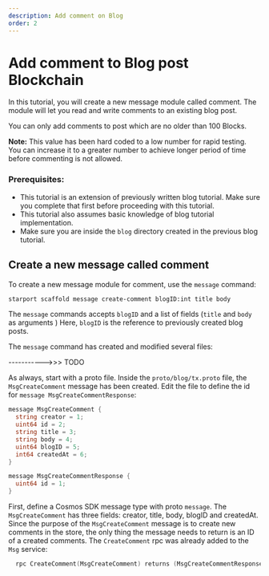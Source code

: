 ```yaml
---
description: Add comment on Blog
order: 2
---
```


# Add comment to Blog post Blockchain 

In this tutorial, you will create a new message module called comment. The module will let you read and write comments to an existing blog post.

You can only add comments to post which are no older than 100 Blocks. 

**Note:** This value has been hard coded to a low number for rapid testing. You can increase it to a greater number to achieve longer period of time before commenting is not allowed.

### Prerequisites:

- This tutorial is an extension of previously written blog tutorial. Make sure you complete that first before proceeding with this tutorial.
- This tutorial also assumes basic knowledge of blog tutorial implementation.
- Make sure you are inside the `blog` directory created in the previous blog tutorial.

## Create a new message called comment

To create a new message module for comment, use the `message` command:

```bash
starport scaffold message create-comment blogID:int title body
```

The `message` commands accepts `blogID` and a list of fields (`title` and `body` as arguments )
Here, `blogID` is the reference to previously created blog posts.

The `message` command has created and modified several files:

----------->>> TODO

As always, start with a proto file. Inside the `proto/blog/tx.proto` file, the `MsgCreateComment` message has been created. Edit the file to define the id for `message MsgCreateCommentResponse`:

```go
message MsgCreateComment {
  string creator = 1;
  uint64 id = 2;
  string title = 3;
  string body = 4;
  uint64 blogID = 5;
  int64 createdAt = 6;
}

message MsgCreateCommentResponse {
  uint64 id = 1;
}
```

First, define a Cosmos SDK message type with proto `message`. The `MsgCreateComment` has three fields: creator, title, body, blogID and createdAt. Since the purpose of the `MsgCreateComment` message is to create new comments in the store, the only thing the message needs to return is an ID of a created comments. The `CreateComment` rpc was already added to the `Msg` service:

```go
  rpc CreateComment(MsgCreateComment) returns (MsgCreateCommentResponse);
```
